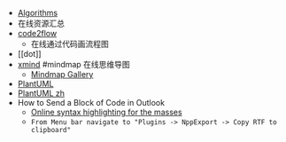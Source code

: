 - [Algorithms](https://algs4.cs.princeton.edu/home/)
- 在线资源汇总
- [code2flow](https://app.code2flow.com/)
	- 在线通过代码画流程图
- [[dot]]
- [xmind](https://xmind.works/) #mindmap  在线思维导图
	- [Mindmap Gallery](https://xmind.app/share/)
- [PlantUML](https://plantuml.com/)
- [PlantUML zh](https://plantuml.com/zh/)
- How to Send a Block of Code in Outlook
	- [Online syntax highlighting for the masses](https://tohtml.com/)
	- `From Menu bar navigate to "Plugins -> NppExport -> Copy RTF to clipboard"`
